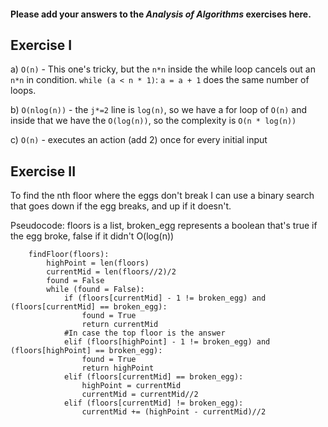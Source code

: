 #### Please add your answers to the ***Analysis of  Algorithms*** exercises here.

## Exercise I

a) `O(n)` - This one's tricky, but the `n*n` inside the while loop cancels out an `n*n` in condition. `while (a < n * 1)`: `a = a + 1` does the same number of loops.


b) `O(nlog(n))` - the `j*=2` line is `log(n)`, so we have a for loop of `O(n)` and inside that we have the `O(log(n))`, so the complexity is `O(n * log(n))`


c) `O(n)` - executes an action (add 2) once for every initial input

## Exercise II

To find the nth floor where the eggs don't break I can use a binary search that goes down if the egg breaks, and up if it doesn't.

Pseudocode: floors is a list, broken_egg represents a boolean that's true if the egg broke, false if it didn't
O(log(n))
```
    findFloor(floors):
        highPoint = len(floors)
        currentMid = len(floors//2)/2
        found = False
        while (found = False):
            if (floors[currentMid] - 1 != broken_egg) and (floors[currentMid] == broken_egg):
                found = True
                return currentMid
            #In case the top floor is the answer
            elif (floors[highPoint] - 1 != broken_egg) and (floors[highPoint] == broken_egg):
                found = True
                return highPoint
            elif (floors[currentMid] == broken_egg):
                highPoint = currentMid
                currentMid = currentMid//2
            elif (floors[currentMid] != broken_egg):
                currentMid += (highPoint - currentMid)//2
```